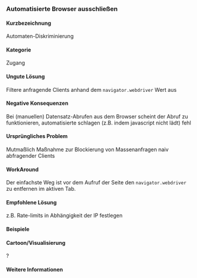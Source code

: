 ### Automatisierte Browser ausschließen

#### Kurzbezeichnung
Automaten-Diskriminierung

#### Kategorie
Zugang

#### Ungute Lösung
Filtere anfragende Clients anhand dem `navigator.webdriver` Wert aus

#### Negative Konsequenzen
Bei (manuellen) Datensatz-Abrufen aus dem Browser scheint der Abruf zu funktionieren, automatisierte schlagen (z.B. indem javascript nicht lädt) fehl

#### Ursprüngliches Problem
Mutmaßlich Maßnahme zur Blockierung  von Massenanfragen naiv abfragender Clients 

#### WorkAround
Der einfachste Weg ist vor dem Aufruf der Seite den `navigator.webdriver` zu entfernen im aktiven Tab.

#### Empfohlene Lösung
z.B. Rate-limits in Abhängigkeit der IP festlegen 

#### Beispiele

#### Cartoon/Visualisierung
?

#### Weitere Informationen

